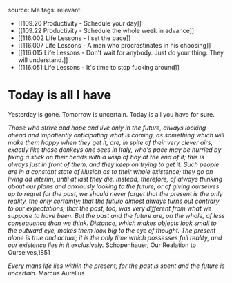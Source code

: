 source: Me
tags: 
relevant: 
- [[109.20 Productivity - Schedule your day]]
- [[109.22 Productivity - Schedule the whole week in advance]]
- [[116.002 Life Lessons - I set the pace]]
- [[116.007 Life Lessons - A man who procrastinates in his choosing]]
- [[116.015 Life Lessons - Don't wait for anybody. Just do your thing. They will understand.]]
- [[116.051 Life Lessons - It's time to stop fucking around]]

# Today is all I have

Yesterday is gone. Tomorrow is uncertain. Today is all you have for sure. 

_Those who strive and hope and live only in the future, always looking ahead and impatiently anticipating what is coming, as something which will make them happy when they get it, are, in spite of their very clever airs, exactly like those donkeys one sees in Italy, who's pace may be hurried by fixing a stick on their heads with a wisp of hay at the end of it; this is always just in front of them, and they keep on trying to get it. Such people are in a constant state of illusion as to their whole existence; they go on living ad interim, until at last they die._
_Instead, therefore, of always thinking about our plans and anxiously looking to the future, or of giving ourselves up to regret for the past, we should never forget that the present is the only reality, the only certainty; that the future almost always turns out contrary to our expectations; that the past, too, was very different from what we suppose to have been. But the past and the future are, on the whole, of less consequence than we think. Distance, which makes objects look small to the outward eye, makes them look big to the eye of thought. The present alone is true and actual; it is the only time which possesses full reality, and our existence lies in it exclusively._
Schopenhauer, Our Realation to Ourselves,1851

_Every mans life lies within the present; for the past is spent and the future is uncertain._
Marcus Aurelius


